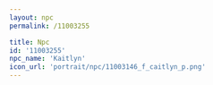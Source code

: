 ```yaml
---
layout: npc
permalink: /11003255

title: Npc
id: '11003255'
npc_name: 'Kaitlyn'
icon_url: 'portrait/npc/11003146_f_caitlyn_p.png'
---
```

